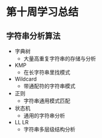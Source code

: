 # 第十周学习总结

## 字符串分析算法

* 字典树
	* 大量高重复字符串的存储与分析
* KMP
	* 在长字符串里找模式 
* Wildcard
	* 带通配符的字符串模式 
* 正则
	* 字符串通用模式匹配
* 状态机
	* 通用的字符串分析 
* LL LR
	* 字符串多层级结构分析



